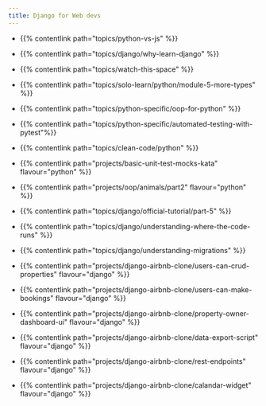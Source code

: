 ```yaml
---
title: Django for Web devs
---
```


- {{% contentlink path="topics/python-vs-js" %}}
- {{% contentlink path="topics/django/why-learn-django" %}}
- {{% contentlink path="topics/watch-this-space" %}}
- {{% contentlink path="topics/solo-learn/python/module-5-more-types" %}}
- {{% contentlink path="topics/python-specific/oop-for-python" %}}
- {{% contentlink path="topics/python-specific/automated-testing-with-pytest"%}}
- {{% contentlink path="topics/clean-code/python" %}}
- {{% contentlink path="projects/basic-unit-test-mocks-kata" flavour="python" %}}
- {{% contentlink path="projects/oop/animals/part2" flavour="python" %}}
- {{% contentlink path="topics/django/official-tutorial/part-5" %}}
- {{% contentlink path="topics/django/understanding-where-the-code-runs" %}}
- {{% contentlink path="topics/django/understanding-migrations" %}}

- {{% contentlink path="projects/django-airbnb-clone/users-can-crud-properties" flavour="django" %}}
- {{% contentlink path="projects/django-airbnb-clone/users-can-make-bookings" flavour="django" %}}
- {{% contentlink path="projects/django-airbnb-clone/property-owner-dashboard-ui" flavour="django" %}}
- {{% contentlink path="projects/django-airbnb-clone/data-export-script" flavour="django" %}}
- {{% contentlink path="projects/django-airbnb-clone/rest-endpoints" flavour="django" %}}
- {{% contentlink path="projects/django-airbnb-clone/calandar-widget" flavour="django" %}}
